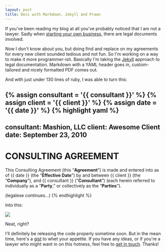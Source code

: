 ```yaml
---
layout: post
title: Docs with Markdown, Jekyll and Prawn
---
```


If you've been reading my blog at all you've probably noticed that I am not a lawyer. Sadly when [starting your own business](http://mashion.net), there are legal documents involved.

Now I don't know about you, but doing find and replace on my agreements for every new client sounded tedious and not fun. So I'm working on a way to make it more programmer-ish. Basically I'm taking the [Jekyll](http://jekyllrb.com/) approach to legal documentation. Markdown with a YAML header goes in, custom-tailored and nicely formatted PDF comes out.

And with just under 130 lines of ruby, I was able to turn this:

{% assign consultant = '{{ consultant }}' %}
{% assign client     = '{{ client }}' %}
{% assign date       = '{{ date }}' %}
{% highlight yaml %}
---
consultant: Mashion, LLC
client:     Awesome Client
date:       September 23, 2010
---

CONSULTING AGREEMENT
====================

This Consulting Agreement (this “**Agreement**”) is made and entered into
as of {{ date }} (the “**Effective Date**”) by and between {{ client }}
(the “**Company**”), and {{ consultant }} (“**Consultant**”) (each herein
referred to individually as a “**Party**,” or collectively as the
“**Parties**”).

(legalese continues...)
{% endhighlight %}

Into this:

<img src="http://img.skitch.com/20100927-numqttjuxejbigwhjqscddjif9.jpg" />

Neat, right?

I'll definitely be releasing the code properly sometime soon. But in the mean time, here's a [gist](http://gist.github.com/598566) to whet your appetite. If you have any ideas, or if you're a lawyer who might want in on this hotness, feel free to [get in touch](mailto:mat@schaffer.me). Thanks!
